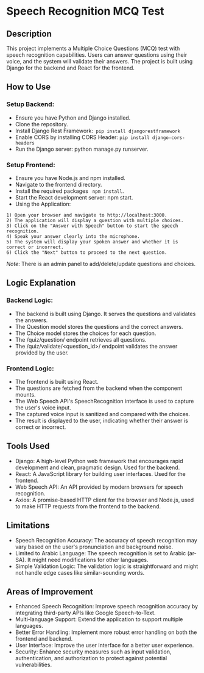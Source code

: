 # Speech Recognition MCQ Test
## Description
This project implements a Multiple Choice Questions (MCQ) test with speech recognition capabilities. Users can answer questions using their voice, and the system will validate their answers. The project is built using Django for the backend and React for the frontend.

## How to Use
### Setup Backend:

- Ensure you have Python and Django installed.
- Clone the repository.
- Install Django Rest Framework:``` pip install djangorestframework```
- Enable CORS by installing CORS Header: ```pip install django-cors-headers ```
- Run the Django server: python manage.py runserver.
### Setup Frontend:

- Ensure you have Node.js and npm installed.
- Navigate to the frontend directory.
- Install the required packages ``` npm install```.
- Start the React development server: npm start.
- Using the Application:
```
1) Open your browser and navigate to http://localhost:3000.
2) The application will display a question with multiple choices.
3) Click on the "Answer with Speech" button to start the speech recognition.
4) Speak your answer clearly into the microphone.
5) The system will display your spoken answer and whether it is correct or incorrect.
6) Click the "Next" button to proceed to the next question.
```
*Note*: There is an admin panel to add/delete/update questions and choices.
## Logic Explanation
### Backend Logic:

- The backend is built using Django. It serves the questions and validates the answers.
- The Question model stores the questions and the correct answers.
- The Choice model stores the choices for each question.
- The /quiz/question/ endpoint retrieves all questions.
- The /quiz/validate/<question_id>/ endpoint validates the answer provided by the user.
### Frontend Logic:

- The frontend is built using React.
- The questions are fetched from the backend when the component mounts.
- The Web Speech API's SpeechRecognition interface is used to capture the user's voice input.
- The captured voice input is sanitized and compared with the choices.
- The result is displayed to the user, indicating whether their answer is correct or incorrect.
## Tools Used
- Django: A high-level Python web framework that encourages rapid development and clean, pragmatic design. Used for the backend.
- React: A JavaScript library for building user interfaces. Used for the frontend.
- Web Speech API: An API provided by modern browsers for speech recognition.
- Axios: A promise-based HTTP client for the browser and Node.js, used to make HTTP requests from the frontend to the backend.
## Limitations
- Speech Recognition Accuracy: The accuracy of speech recognition may vary based on the user's pronunciation and background noise.
- Limited to Arabic Language: The speech recognition is set to Arabic (ar-SA). It might need modifications for other languages.
- Simple Validation Logic: The validation logic is straightforward and might not handle edge cases like similar-sounding words.
## Areas of Improvement
- Enhanced Speech Recognition: Improve speech recognition accuracy by integrating third-party APIs like Google Speech-to-Text.
- Multi-language Support: Extend the application to support multiple languages.
- Better Error Handling: Implement more robust error handling on both the frontend and backend.
- User Interface: Improve the user interface for a better user experience.
- Security: Enhance security measures such as input validation, authentication, and authorization to protect against potential vulnerabilities.

